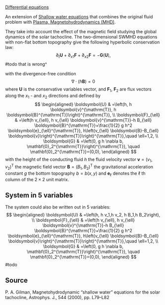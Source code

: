 [Differential equations](Differential%20equations.md)

An extension of [Shallow water equations](Shallow%20water%20equations.md) that combines the original fluid problem with [Plasma, Magnetohydrodynamics (MHD)](Plasma,%20Magnetohydrodynamics%20(MHD).md).

They take into account the effect of the magnetic field studying the global dynamics of the solar tachocline. The two-dimensional SWMHD equations with non-flat bottom topography give the following hyperbolic conservation law:
$$
\partial_t\boldsymbol{U} +\partial_{x1} \boldsymbol{F} + \partial_{x2} \boldsymbol{F} =-\boldsymbol{G}(\boldsymbol{U}),
$$
#todo that is wrong^


with the divergence-free condition
$$
\nabla \cdot(h \boldsymbol{B})=0
$$
where $\boldsymbol{U}$ is the conservative variables vector,
and $\boldsymbol{F}_1$, $\boldsymbol{F}_2$ are flux vectors along the $x_1$ - and $x_2$ directions and defined by
$$
\begin{aligned}
\boldsymbol{U} & =\left(h, h \boldsymbol{v}^{\mathrm{T}}, h \boldsymbol{B}^{\mathrm{T}}\right)^{\mathrm{T}}, \\
\boldsymbol{F}_{\ell} & =\left(h v_{\ell}, h v_{\ell} \boldsymbol{v}^{\mathrm{T}}-h B_{\ell} \boldsymbol{B}^{\mathrm{T}}+\frac{1}{2} g h^2 \boldsymbol{e}_{\ell}^{\mathrm{T}}, h\left(v_{\ell} \boldsymbol{B}-B_{\ell} \boldsymbol{v}\right)^{\mathrm{T}}\right)^{\mathrm{T}},\quad \ell=1,2, \\
\boldsymbol{G} & =\left(0, g h \nabla b, \mathbf{0}_2^{\mathrm{T}}\right)^{\mathrm{T}}, \quad \mathbf{0}_2^{\mathrm{T}}=(0,0),
\end{aligned}
$$
with the height of the conducting fluid $h$
the fluid velocity vector $\boldsymbol{v}=\left(v_1, v_2\right)^{\mathrm{T}}$
the magnetic field vector $\boldsymbol{B}=\left(B_1, B_2\right)^{\mathrm{T}}$
the gravitational acceleration constant $g$
the bottom topography $b=b(x, y)$
and $\boldsymbol{e}_{\ell}$ denotes the $\ell$ th column of the $2 \times 2$ unit matrix.


## System in 5 variables
The system could also be written out in 5 variables:
$$
\begin{aligned}
\boldsymbol{U} & =\left(h, h v_1,h v_2, h B_1,h B_2\right), \\
\boldsymbol{F}_{\ell} & =\left(h v_{\ell}, h v_{\ell} \boldsymbol{v}^{\mathrm{T}}-h B_{\ell} \boldsymbol{B}^{\mathrm{T}}+\frac{1}{2} g h^2 \boldsymbol{e}_{\ell}^{\mathrm{T}}, h\left(v_{\ell} \boldsymbol{B}-B_{\ell} \boldsymbol{v}\right)^{\mathrm{T}}\right)^{\mathrm{T}},\quad \ell=1,2, \\
\boldsymbol{G} & =\left(0, g h \nabla b, \mathbf{0}_2^{\mathrm{T}}\right)^{\mathrm{T}}, \quad \mathbf{0}_2^{\mathrm{T}}=(0,0),
\end{aligned}
$$
#todo 


## Source
P. A. Gilman, Magnetohydrodynamic “shallow water” equations for the solar tachocline, Astrophys. J., 544 (2000), pp. L79–L82